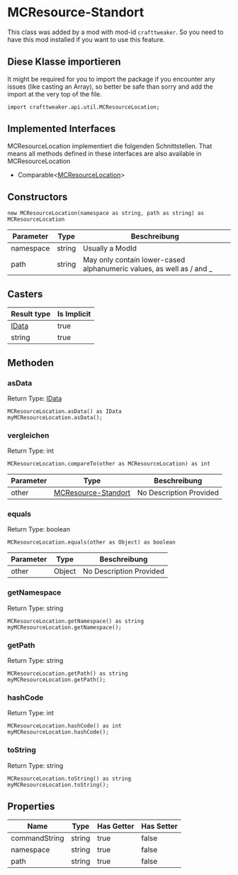 # MCResource-Standort

This class was added by a mod with mod-id `crafttweaker`. So you need to have this mod installed if you want to use this feature.

## Diese Klasse importieren

It might be required for you to import the package if you encounter any issues (like casting an Array), so better be safe than sorry and add the import at the very top of the file.
```zenscript
import crafttweaker.api.util.MCResourceLocation;
```


## Implemented Interfaces
MCResourceLocation implementiert die folgenden Schnittstellen. That means all methods defined in these interfaces are also available in MCResourceLocation

- Comparable&lt;[MCResourceLocation](/vanilla/api/util/MCResourceLocation)&gt;
## Constructors


```zenscript
new MCResourceLocation(namespace as string, path as string) as MCResourceLocation
```
| Parameter | Type   | Beschreibung                                                         |
| --------- | ------ | -------------------------------------------------------------------- |
| namespace | string | Usually a ModId                                                      |
| path      | string | May only contain lower-cased alphanumeric values, as well as / and _ |


## Casters

| Result type                      | Is Implicit |
| -------------------------------- | ----------- |
| [IData](/vanilla/api/data/IData) | true        |
| string                           | true        |

## Methoden

### asData

Return Type: [IData](/vanilla/api/data/IData)

```zenscript
MCResourceLocation.asData() as IData
myMCResourceLocation.asData();
```
### vergleichen

Return Type: int

```zenscript
MCResourceLocation.compareTo(other as MCResourceLocation) as int
```
| Parameter | Type                                                        | Beschreibung            |
| --------- | ----------------------------------------------------------- | ----------------------- |
| other     | [MCResource-Standort](/vanilla/api/util/MCResourceLocation) | No Description Provided |

### equals

Return Type: boolean

```zenscript
MCResourceLocation.equals(other as Object) as boolean
```
| Parameter | Type   | Beschreibung            |
| --------- | ------ | ----------------------- |
| other     | Object | No Description Provided |

### getNamespace

Return Type: string

```zenscript
MCResourceLocation.getNamespace() as string
myMCResourceLocation.getNamespace();
```
### getPath

Return Type: string

```zenscript
MCResourceLocation.getPath() as string
myMCResourceLocation.getPath();
```
### hashCode

Return Type: int

```zenscript
MCResourceLocation.hashCode() as int
myMCResourceLocation.hashCode();
```
### toString

Return Type: string

```zenscript
MCResourceLocation.toString() as string
myMCResourceLocation.toString();
```

## Properties

| Name          | Type   | Has Getter | Has Setter |
| ------------- | ------ | ---------- | ---------- |
| commandString | string | true       | false      |
| namespace     | string | true       | false      |
| path          | string | true       | false      |

